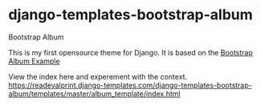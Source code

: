 # django-templates-bootstrap-album
Bootstrap Album

This is my first opensource theme for Django. It is based on the [Bootstrap Album Example](https://getbootstrap.com/docs/4.3/examples/album/)

View the index here and experement with the context.
https://readevalprint.django-templates.com/django-templates-bootstrap-album/templates/master/album_template/index.html
